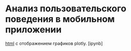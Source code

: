 # Анализ пользовательского поведения в мобильном приложении

[html](https://nbviewer.org/github/irashtelm/portfolio/blob/main/app_food_startup/app_food_startup.ipynb) с отображением графиков plotly.
[ipynb]
